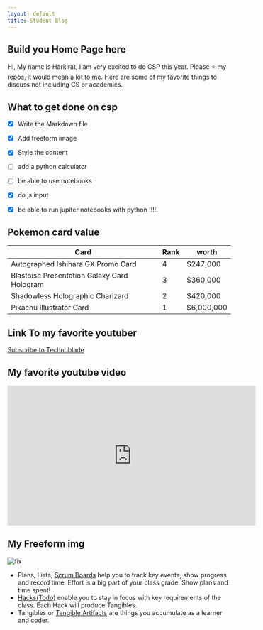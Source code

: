 ```yaml
---
layout: default
title: Student Blog
---
```



## Build you Home Page here 
Hi, My name is Harkirat, I am very excited to do CSP this year. Please :star: my repos, it would mean a lot to me. 
Here are some of my favorite things to discuss not including CS or academics.

## What to get done on csp

- [x] Write the Markdown file
- [x] Add freeform image
- [x] Style the content
- [ ] add a python calculator
- [ ] be able to use notebooks
- [x] do js input
- [x] be able to run jupiter notebooks with python !!!!!


## Pokemon card value

| Card| Rank |  worth |
| --------- | -------- | ------- |
| Autographed Ishihara GX Promo Card | 4 | $247,000   |
| Blastoise Presentation Galaxy Card Hologram |   3      | $360,000   |
| Shadowless Holographic Charizard | 2        | $420,000  |
| Pikachu Illustrator Card | 1        | $6,000,000  |

## Link To my favorite youtuber

[Subscribe to Technoblade](https://43edqwww.youtube.com/channel/UCFAiFyGs6oDiF1Nf-rRJpZA)

## My favorite youtube video

<!-- <video controls width="640" height="360">
  <source src="https://www.youtube.com/watch?v=6x_b11Kyrco" type="video/mp4">
  Your browser does not support the video tag.
</video> -->

 <iframe width="560" height="315" src="https://www.youtube.com/embed/5qjnDd1rsII?si=yBdRo-5_6d4AtVAe" title="YouTube video player" frameborder="0" allow="accelerometer; autoplay; clipboard-write; encrypted-media; gyroscope; picture-in-picture; web-share" allowfullscreen></iframe>


## My Freeform img

![fix](https://mail.google.com/mail/u/0?ui=2&ik=31add49906&attid=0.1&permmsgid=msg-f:1775183561093125028&th=18a2b80b221193a4&view=fimg&fur=ip&sz=s0-l75-ft&attbid=ANGjdJ_BZU9iOf9JhQkAFAfHLR5ibbyugGZaIloTjnVX0QxHdSqSOZ1jkRhWFMNRlrcU3clyPavDbMVaodcdyrrYZS5Dfz0-Qm8nRSvYrbl-QIAzsUF2Pe-T1IyiMro&disp=emb&realattid=6a4ec2eb09726c0_0.1.1)


- Plans, Lists, [Scrum Boards](https://clickup.com/blog/scrum-board/) help you to track key events, show progress and record time.  Effort is a big part of your class grade.  Show plans and time spent!
- [Hacks(Todo)](https://levelup.gitconnected.com/six-ultimate-daily-hacks-for-every-programmer-60f5f10feae) enable you to stay in focus with key requirements of the class.  Each Hack will produce Tangibles.
- Tangibles or [Tangible Artifacts](https://en.wikipedia.org/wiki/Artifact_(software_development)) are things you accumulate as a learner and coder. 
